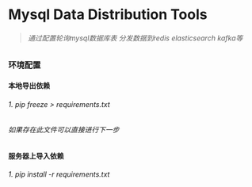 # Mysql Data Distribution Tools
> ###### 通过配置轮询mysql数据库表 分发数据到redis elasticsearch kafka等

### 环境配置
#### 本地导出依赖
###### 1. pip freeze > requirements.txt   
######  如果存在此文件可以直接进行下一步
#### 服务器上导入依赖
###### 1. pip install -r requirements.txt
